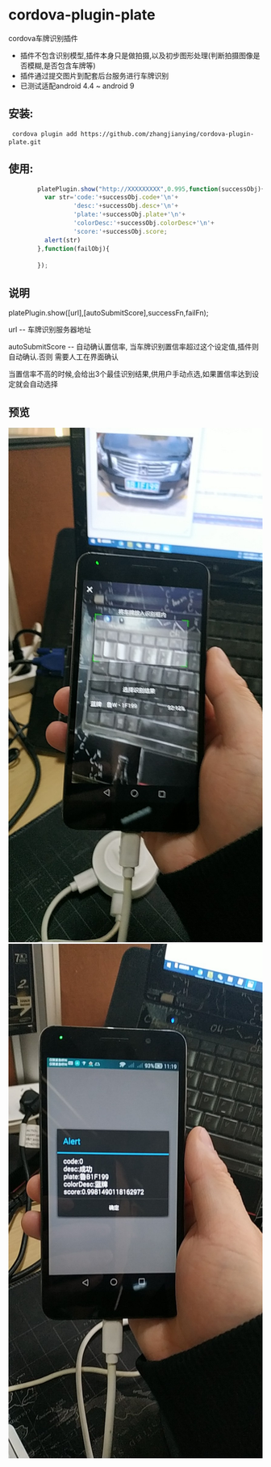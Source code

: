 # cordova-plugin-plate
cordova车牌识别插件


* 插件不包含识别模型,插件本身只是做拍摄,以及初步图形处理(判断拍摄图像是否模糊,是否包含车牌等)
* 插件通过提交图片到配套后台服务进行车牌识别
* 已测试适配android 4.4 ~ android 9

## 安装:
```
 cordova plugin add https://github.com/zhangjianying/cordova-plugin-plate.git
```

## 使用:
```javascript
        platePlugin.show("http://XXXXXXXXX",0.995,function(successObj){
          var str='code:'+successObj.code+'\n'+
                  'desc:'+successObj.desc+'\n'+
                  'plate:'+successObj.plate+'\n'+
                  'colorDesc:'+successObj.colorDesc+'\n'+
                  'score:'+successObj.score;
          alert(str)
        },function(failObj){

        });

```

## 说明

platePlugin.show([url],[autoSubmitScore],successFn,failFn);

url -- 车牌识别服务器地址

autoSubmitScore -- 自动确认置信率, 当车牌识别置信率超过这个设定值,插件则自动确认.否则 需要人工在界面确认



当置信率不高的时候,会给出3个最佳识别结果,供用户手动点选,如果置信率达到设定就会自动选择


## 预览

![预览1](https://github.com/zhangjianying/cordova-plugin-plate/raw/master/readme/1.jpg)
![预览2](https://github.com/zhangjianying/cordova-plugin-plate/raw/master/readme/2.jpg)
